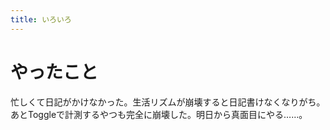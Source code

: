 ```yaml
---
title: いろいろ
---
```


# やったこと

忙しくて日記がかけなかった。生活リズムが崩壊すると日記書けなくなりがち。あとToggleで計測するやつも完全に崩壊した。明日から真面目にやる……。
